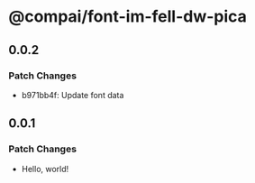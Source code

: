 # @compai/font-im-fell-dw-pica

## 0.0.2

### Patch Changes

- b971bb4f: Update font data

## 0.0.1

### Patch Changes

- Hello, world!
